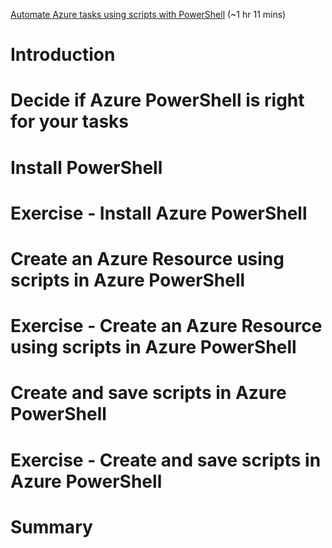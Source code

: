 [Automate Azure tasks using scripts with PowerShell](https://docs.microsoft.com/en-us/learn/modules/automate-azure-tasks-with-powershell/) (~1 hr 11 mins)

# Introduction

# Decide if Azure PowerShell is right for your tasks

# Install PowerShell

# Exercise - Install Azure PowerShell

# Create an Azure Resource using scripts in Azure PowerShell

# Exercise - Create an Azure Resource using scripts in Azure PowerShell

# Create and save scripts in Azure PowerShell

# Exercise - Create and save scripts in Azure PowerShell

# Summary
